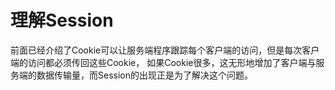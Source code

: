 理解Session
===================================
前面已经介绍了Cookie可以让服务端程序跟踪每个客户端的访问，但是每次客户端的访问都必须传回这些Cookie，
如果Cookie很多，这无形地增加了客户端与服务端的数据传输量，而Session的出现正是为了解决这个问题。
